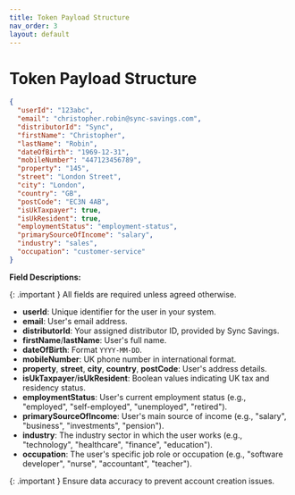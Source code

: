 ```yaml
---
title: Token Payload Structure
nav_order: 3
layout: default
---
```


# Token Payload Structure

```json
{
  "userId": "123abc",
  "email": "christopher.robin@sync-savings.com",
  "distributorId": "Sync",
  "firstName": "Christopher",
  "lastName": "Robin",
  "dateOfBirth": "1969-12-31",
  "mobileNumber": "447123456789",
  "property": "145",
  "street": "London Street",
  "city": "London",
  "country": "GB",
  "postCode": "EC3N 4AB",
  "isUkTaxpayer": true,
  "isUkResident": true,
  "employmentStatus": "employment-status",
  "primarySourceOfIncome": "salary",
  "industry": "sales",
  "occupation": "customer-service" 
}
```

**Field Descriptions:**

{: .important }
All fields are required unless agreed otherwise.

- **userId**: Unique identifier for the user in your system.
- **email**: User's email address.
- **distributorId**: Your assigned distributor ID, provided by Sync Savings.
- **firstName**/**lastName**: User's full name.
- **dateOfBirth**: Format `YYYY-MM-DD`.
- **mobileNumber**: UK phone number in international format.
- **property**, **street**, **city**, **country**, **postCode**: User's address details.
- **isUkTaxpayer**/**isUkResident**: Boolean values indicating UK tax and residency status.
- **employmentStatus**: User's current employment status (e.g., "employed", "self-employed", "unemployed", "retired").
- **primarySourceOfIncome**: User's main source of income (e.g., "salary", "business", "investments", "pension").
- **industry**: The industry sector in which the user works (e.g., "technology", "healthcare", "finance", "education").
- **occupation**: The user's specific job role or occupation (e.g., "software developer", "nurse", "accountant", "teacher").

{: .important }
Ensure data accuracy to prevent account creation issues.